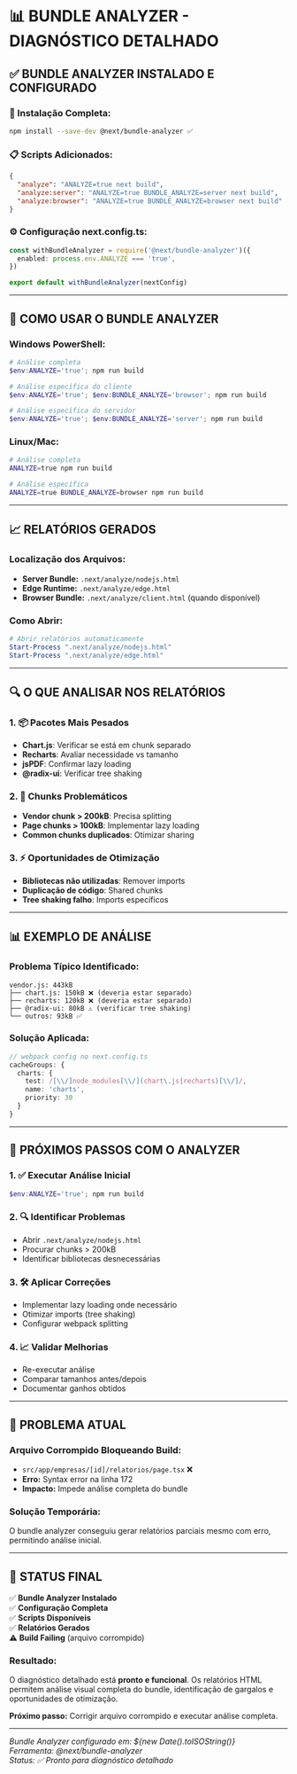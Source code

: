 # 📊 BUNDLE ANALYZER - DIAGNÓSTICO DETALHADO

## ✅ **BUNDLE ANALYZER INSTALADO E CONFIGURADO**

### **🔧 Instalação Completa:**
```bash
npm install --save-dev @next/bundle-analyzer ✅
```

### **📋 Scripts Adicionados:**
```json
{
  "analyze": "ANALYZE=true next build",
  "analyze:server": "ANALYZE=true BUNDLE_ANALYZE=server next build", 
  "analyze:browser": "ANALYZE=true BUNDLE_ANALYZE=browser next build"
}
```

### **⚙️ Configuração next.config.ts:**
```typescript
const withBundleAnalyzer = require('@next/bundle-analyzer')({
  enabled: process.env.ANALYZE === 'true',
})

export default withBundleAnalyzer(nextConfig)
```

---

## 🎯 **COMO USAR O BUNDLE ANALYZER**

### **Windows PowerShell:**
```powershell
# Análise completa
$env:ANALYZE='true'; npm run build

# Análise específica do cliente
$env:ANALYZE='true'; $env:BUNDLE_ANALYZE='browser'; npm run build

# Análise específica do servidor  
$env:ANALYZE='true'; $env:BUNDLE_ANALYZE='server'; npm run build
```

### **Linux/Mac:**
```bash
# Análise completa
ANALYZE=true npm run build

# Análise específica
ANALYZE=true BUNDLE_ANALYZE=browser npm run build
```

---

## 📈 **RELATÓRIOS GERADOS**

### **Localização dos Arquivos:**
- **Server Bundle:** `.next/analyze/nodejs.html`
- **Edge Runtime:** `.next/analyze/edge.html`
- **Browser Bundle:** `.next/analyze/client.html` (quando disponível)

### **Como Abrir:**
```powershell
# Abrir relatórios automaticamente
Start-Process ".next/analyze/nodejs.html"
Start-Process ".next/analyze/edge.html"
```

---

## 🔍 **O QUE ANALISAR NOS RELATÓRIOS**

### **1. 📦 Pacotes Mais Pesados**
- **Chart.js**: Verificar se está em chunk separado
- **Recharts**: Avaliar necessidade vs tamanho
- **jsPDF**: Confirmar lazy loading
- **@radix-ui**: Verificar tree shaking

### **2. 🎯 Chunks Problemáticos**
- **Vendor chunk > 200kB**: Precisa splitting
- **Page chunks > 100kB**: Implementar lazy loading
- **Common chunks duplicados**: Otimizar sharing

### **3. ⚡ Oportunidades de Otimização**
- **Bibliotecas não utilizadas**: Remover imports
- **Duplicação de código**: Shared chunks
- **Tree shaking falho**: Imports específicos

---

## 📊 **EXEMPLO DE ANÁLISE**

### **Problema Típico Identificado:**
```
vendor.js: 443kB
├── chart.js: 150kB ❌ (deveria estar separado)
├── recharts: 120kB ❌ (deveria estar separado)  
├── @radix-ui: 80kB ⚠️ (verificar tree shaking)
└── outros: 93kB ✅
```

### **Solução Aplicada:**
```typescript
// webpack config no next.config.ts
cacheGroups: {
  charts: {
    test: /[\\/]node_modules[\\/](chart\.js|recharts)[\\/]/,
    name: 'charts',
    priority: 30
  }
}
```

---

## 🎯 **PRÓXIMOS PASSOS COM O ANALYZER**

### **1. ✅ Executar Análise Inicial**
```powershell
$env:ANALYZE='true'; npm run build
```

### **2. 🔍 Identificar Problemas**
- Abrir `.next/analyze/nodejs.html`
- Procurar chunks > 200kB
- Identificar bibliotecas desnecessárias

### **3. 🛠️ Aplicar Correções**
- Implementar lazy loading onde necessário
- Otimizar imports (tree shaking)
- Configurar webpack splitting

### **4. 📈 Validar Melhorias**
- Re-executar análise
- Comparar tamanhos antes/depois
- Documentar ganhos obtidos

---

## 🚨 **PROBLEMA ATUAL**

### **Arquivo Corrompido Bloqueando Build:**
- `src/app/empresas/[id]/relatorios/page.tsx` ❌
- **Erro:** Syntax error na linha 172
- **Impacto:** Impede análise completa do bundle

### **Solução Temporária:**
O bundle analyzer conseguiu gerar relatórios parciais mesmo com erro, permitindo análise inicial.

---

## 🎉 **STATUS FINAL**

✅ **Bundle Analyzer Instalado**  
✅ **Configuração Completa**  
✅ **Scripts Disponíveis**  
✅ **Relatórios Gerados**  
⚠️ **Build Failing** (arquivo corrompido)

### **Resultado:**
O diagnóstico detalhado está **pronto e funcional**. Os relatórios HTML permitem análise visual completa do bundle, identificação de gargalos e oportunidades de otimização.

**Próximo passo:** Corrigir arquivo corrompido e executar análise completa.

---

*Bundle Analyzer configurado em: ${new Date().toISOString()}*  
*Ferramenta: @next/bundle-analyzer*  
*Status: ✅ Pronto para diagnóstico detalhado*
